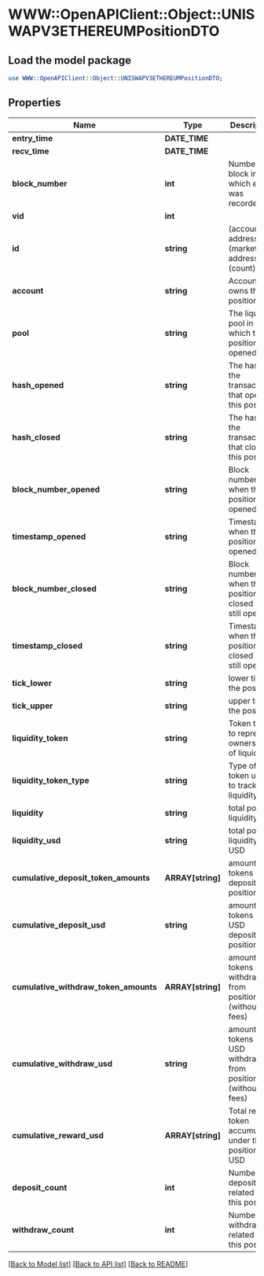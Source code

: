 # WWW::OpenAPIClient::Object::UNISWAPV3ETHEREUMPositionDTO

## Load the model package
```perl
use WWW::OpenAPIClient::Object::UNISWAPV3ETHEREUMPositionDTO;
```

## Properties
Name | Type | Description | Notes
------------ | ------------- | ------------- | -------------
**entry_time** | **DATE_TIME** |  | [optional] 
**recv_time** | **DATE_TIME** |  | [optional] 
**block_number** | **int** | Number of block in which entity was recorded. | [optional] 
**vid** | **int** |  | [optional] 
**id** | **string** | (account address)-(market address)-(count) | [optional] 
**account** | **string** | Account that owns this position | [optional] 
**pool** | **string** | The liquidity pool in which this position was opened | [optional] 
**hash_opened** | **string** | The hash of the transaction that opened this position | [optional] 
**hash_closed** | **string** | The hash of the transaction that closed this position | [optional] 
**block_number_opened** | **string** | Block number of when the position was opened | [optional] 
**timestamp_opened** | **string** | Timestamp when the position was opened | [optional] 
**block_number_closed** | **string** | Block number of when the position was closed (0 if still open) | [optional] 
**timestamp_closed** | **string** | Timestamp when the position was closed (0 if still open) | [optional] 
**tick_lower** | **string** | lower tick of the position | [optional] 
**tick_upper** | **string** | upper tick of the position | [optional] 
**liquidity_token** | **string** | Token that is to represent ownership of liquidity | [optional] 
**liquidity_token_type** | **string** | Type of token used to track liquidity | [optional] 
**liquidity** | **string** | total position liquidity | [optional] 
**liquidity_usd** | **string** | total position liquidity in USD | [optional] 
**cumulative_deposit_token_amounts** | **ARRAY[string]** | amount of tokens ever deposited to position | [optional] 
**cumulative_deposit_usd** | **string** | amount of tokens in USD deposited to position | [optional] 
**cumulative_withdraw_token_amounts** | **ARRAY[string]** | amount of tokens ever withdrawn from position (without fees) | [optional] 
**cumulative_withdraw_usd** | **string** | amount of tokens in USD withdrawn from position (without fees) | [optional] 
**cumulative_reward_usd** | **ARRAY[string]** | Total reward token accumulated under this position, in USD | [optional] 
**deposit_count** | **int** | Number of deposits related to this position | [optional] 
**withdraw_count** | **int** | Number of withdrawals related to this position | [optional] 

[[Back to Model list]](../README.md#documentation-for-models) [[Back to API list]](../README.md#documentation-for-api-endpoints) [[Back to README]](../README.md)


